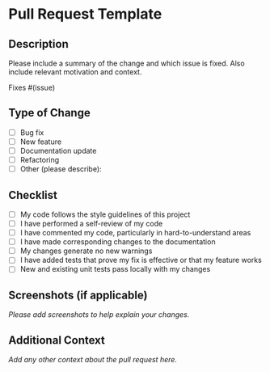# Pull Request Template

## Description

Please include a summary of the change and which issue is fixed. Also include relevant motivation and context.

Fixes #(issue)

## Type of Change

- [ ] Bug fix
- [ ] New feature
- [ ] Documentation update
- [ ] Refactoring
- [ ] Other (please describe):

## Checklist

- [ ] My code follows the style guidelines of this project
- [ ] I have performed a self-review of my code
- [ ] I have commented my code, particularly in hard-to-understand areas
- [ ] I have made corresponding changes to the documentation
- [ ] My changes generate no new warnings
- [ ] I have added tests that prove my fix is effective or that my feature works
- [ ] New and existing unit tests pass locally with my changes

## Screenshots (if applicable)

_Please add screenshots to help explain your changes._

## Additional Context

_Add any other context about the pull request here._